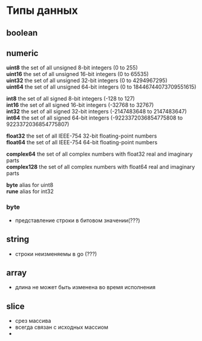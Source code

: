 # Типы данных
## boolean
## numeric

**uint8**       the set of all unsigned  8-bit integers (0 to 255) <br>
**uint16**      the set of all unsigned 16-bit integers (0 to 65535) <br>
**uint32**      the set of all unsigned 32-bit integers (0 to 4294967295) <br>
**uint64**      the set of all unsigned 64-bit integers (0 to 18446744073709551615) <br>

**int8**        the set of all signed  8-bit integers (-128 to 127) <br>
**int16**       the set of all signed 16-bit integers (-32768 to 32767) <br>
**int32**       the set of all signed 32-bit integers (-2147483648 to 2147483647) <br>
**int64**       the set of all signed 64-bit integers (-9223372036854775808 to 9223372036854775807) <br>

**float32**     the set of all IEEE-754 32-bit floating-point numbers <br>
**float64**     the set of all IEEE-754 64-bit floating-point numbers <br>

**complex64**   the set of all complex numbers with float32 real and imaginary parts <br>
**complex128**  the set of all complex numbers with float64 real and imaginary parts <br>

**byte**        alias for uint8 <br>
**rune**        alias for int32 <br>

### byte
- представление строки в битовом значении(???)


## string
- строки неизменяемы в go (???)

## array
- длина не может быть изменена во время исполнения

## slice
- срез массива
- всегда связан с исходных массиом
- 
